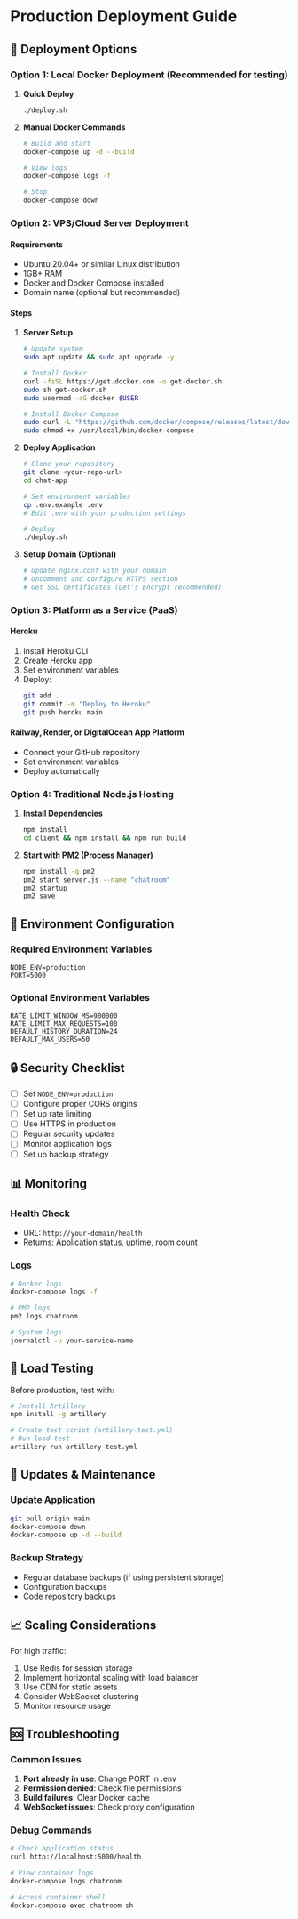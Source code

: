 # Production Deployment Guide

## 🚀 Deployment Options

### Option 1: Local Docker Deployment (Recommended for testing)

1. **Quick Deploy**
   ```bash
   ./deploy.sh
   ```

2. **Manual Docker Commands**
   ```bash
   # Build and start
   docker-compose up -d --build
   
   # View logs
   docker-compose logs -f
   
   # Stop
   docker-compose down
   ```

### Option 2: VPS/Cloud Server Deployment

#### Requirements
- Ubuntu 20.04+ or similar Linux distribution
- 1GB+ RAM
- Docker and Docker Compose installed
- Domain name (optional but recommended)

#### Steps

1. **Server Setup**
   ```bash
   # Update system
   sudo apt update && sudo apt upgrade -y
   
   # Install Docker
   curl -fsSL https://get.docker.com -o get-docker.sh
   sudo sh get-docker.sh
   sudo usermod -aG docker $USER
   
   # Install Docker Compose
   sudo curl -L "https://github.com/docker/compose/releases/latest/download/docker-compose-$(uname -s)-$(uname -m)" -o /usr/local/bin/docker-compose
   sudo chmod +x /usr/local/bin/docker-compose
   ```

2. **Deploy Application**
   ```bash
   # Clone your repository
   git clone <your-repo-url>
   cd chat-app
   
   # Set environment variables
   cp .env.example .env
   # Edit .env with your production settings
   
   # Deploy
   ./deploy.sh
   ```

3. **Setup Domain (Optional)**
   ```bash
   # Update nginx.conf with your domain
   # Uncomment and configure HTTPS section
   # Get SSL certificates (Let's Encrypt recommended)
   ```

### Option 3: Platform as a Service (PaaS)

#### Heroku
1. Install Heroku CLI
2. Create Heroku app
3. Set environment variables
4. Deploy:
   ```bash
   git add .
   git commit -m "Deploy to Heroku"
   git push heroku main
   ```

#### Railway, Render, or DigitalOcean App Platform
- Connect your GitHub repository
- Set environment variables
- Deploy automatically

### Option 4: Traditional Node.js Hosting

1. **Install Dependencies**
   ```bash
   npm install
   cd client && npm install && npm run build
   ```

2. **Start with PM2 (Process Manager)**
   ```bash
   npm install -g pm2
   pm2 start server.js --name "chatroom"
   pm2 startup
   pm2 save
   ```

## 🔧 Environment Configuration

### Required Environment Variables
```env
NODE_ENV=production
PORT=5000
```

### Optional Environment Variables
```env
RATE_LIMIT_WINDOW_MS=900000
RATE_LIMIT_MAX_REQUESTS=100
DEFAULT_HISTORY_DURATION=24
DEFAULT_MAX_USERS=50
```

## 🔒 Security Checklist

- [ ] Set `NODE_ENV=production`
- [ ] Configure proper CORS origins
- [ ] Set up rate limiting
- [ ] Use HTTPS in production
- [ ] Regular security updates
- [ ] Monitor application logs
- [ ] Set up backup strategy

## 📊 Monitoring

### Health Check
- URL: `http://your-domain/health`
- Returns: Application status, uptime, room count

### Logs
```bash
# Docker logs
docker-compose logs -f

# PM2 logs
pm2 logs chatroom

# System logs
journalctl -u your-service-name
```

## 🚦 Load Testing

Before production, test with:
```bash
# Install Artillery
npm install -g artillery

# Create test script (artillery-test.yml)
# Run load test
artillery run artillery-test.yml
```

## 🔄 Updates & Maintenance

### Update Application
```bash
git pull origin main
docker-compose down
docker-compose up -d --build
```

### Backup Strategy
- Regular database backups (if using persistent storage)
- Configuration backups
- Code repository backups

## 📈 Scaling Considerations

For high traffic:
1. Use Redis for session storage
2. Implement horizontal scaling with load balancer
3. Use CDN for static assets
4. Consider WebSocket clustering
5. Monitor resource usage

## 🆘 Troubleshooting

### Common Issues
1. **Port already in use**: Change PORT in .env
2. **Permission denied**: Check file permissions
3. **Build failures**: Clear Docker cache
4. **WebSocket issues**: Check proxy configuration

### Debug Commands
```bash
# Check application status
curl http://localhost:5000/health

# View container logs
docker-compose logs chatroom

# Access container shell
docker-compose exec chatroom sh
```